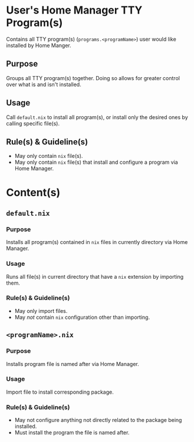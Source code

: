 # User's Home Manager TTY Program(s)

Contains all TTY program(s) (`programs.<programName>`) user would like installed by Home Manger.

## Purpose

Groups all TTY program(s) together. Doing so allows for greater control over what is and isn't installed.

## Usage

Call `default.nix` to install all program(s), or install only the desired ones by calling specific file(s).

## Rule(s) & Guideline(s)

- May only contain `nix` file(s).
- May only contain `nix` file(s) that install and configure a program via Home Manager.

# Content(s)

## `default.nix`

### Purpose

Installs all program(s) contained in `nix` files in currently directory via Home Manager.

### Usage

Runs all file(s) in current directory that have a `nix` extension by importing them.

### Rule(s) & Guideline(s)

- May only import files.
- May *not* contain `nix` configuration other than importing.

## `<programName>.nix`

### Purpose

Installs program file is named after via Home Manager.

### Usage

Import file to install corresponding package.

### Rule(s) & Guideline(s)

- May not configure anything not directly related to the package being installed.
- Must install the program the file is named after.

